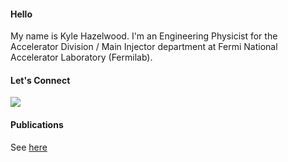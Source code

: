 #### Hello
My name is Kyle Hazelwood. I'm an Engineering Physicist for the Accelerator Division / Main Injector department at Fermi National Accelerator Laboratory (Fermilab).

#### Let's Connect
<a href="https://www.linkedin.com/in/kjhazelwood/">
  <img src="https://content.linkedin.com/content/dam/me/business/en-us/amp/brand-site/v2/bg/LI-Bug.svg.original.svg">
</a>

#### Publications
See <a href="https://scholar.google.com/citations?hl=en&user=LaSkuaMAAAAJ">here</a>
